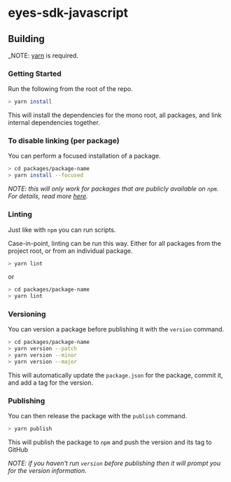 # eyes-sdk-javascript 
## Building

_NOTE: [yarn](https://yarnpkg.com/en/docs/install) is required.

### Getting Started

Run the following from the root of the repo.

```sh
> yarn install
```

This will install the dependencies for the mono root, all packages, and link internal dependencies together.

### To disable linking (per package)

You can perform a focused installation of a package.

```sh
> cd packages/package-name
> yarn install --focused
```

_NOTE: this will only work for packages that are publicly available on `npm`. For details, read more [here](https://yarnpkg.com/blog/2018/05/18/focused-workspaces/)._

### Linting

Just like with `npm` you can run scripts.

Case-in-point, linting can be run this way. Either for all packages from the project root, or from an individual package.

```sh
> yarn lint
```

or

```sh
> cd packages/package-name
> yarn lint
```

### Versioning

You can version a package before publishing it with the `version` command.

```sh
> cd packages/package-name
> yarn version --patch
> yarn version --minor
> yarn version --major
```

This will automatically update the `package.json` for the package, commit it, and add a tag for the version.

### Publishing

You can then release the package with the `publish` command.

```sh
> yarn publish
```

This will publish the package to `npm` and push the version and its tag to GitHub

_NOTE: if you haven't run `version` before publishing then it will prompt you for the version information._
